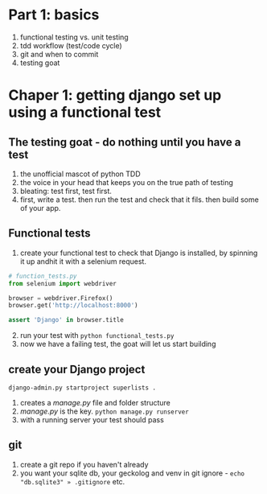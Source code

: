 # Part 1: basics
1. functional testing vs. unit testing
2. tdd workflow (test/code cycle)
3. git and when to commit
4. testing goat

# Chaper 1: getting django set up using a functional test

## The testing goat - do nothing until you have a test

1. the unofficial mascot of python TDD
2. the voice in your head that keeps you on the true path of testing
3. bleating: test first, test first.
4. first, write a test. then run the test and check that it fils. then build some of your app.

## Functional tests
1. create your functional test to check that Django is installed, by spinning it up andhit it with a selenium request.

```python
# function_tests.py
from selenium import webdriver

browser = webdriver.Firefox()
browser.get('http://localhost:8000')

assert 'Django' in browser.title
```
2. run your test with `python functional_tests.py`
3. now we have a failing test, the goat will let us start building

## create your Django project
`django-admin.py startproject superlists .`

1. creates a _manage.py_ file and folder structure
2. _manage.py_ is the key. `python manage.py runserver`
3. with a running server your test should pass

## git
1. create a git repo if you haven't already
2. you want your sqlite db, your geckolog and venv in git ignore - `echo "db.sqlite3" » .gitignore` etc.

